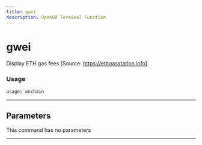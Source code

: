 ```yaml
---
title: gwei
description: OpenBB Terminal Function
---
```


# gwei

Display ETH gas fees [Source: https://ethgasstation.info]

### Usage

```python
usage: onchain
```

---

## Parameters

This command has no parameters


---
